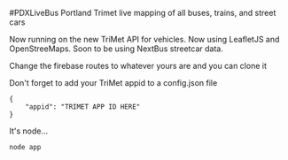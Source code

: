 #PDXLiveBus
Portland Trimet live mapping of all buses, trains, and street cars

Now running on the new TriMet API for vehicles. Now using LeafletJS and OpenStreeMaps. Soon to be using NextBus streetcar data.


Change the firebase routes to whatever yours are and you can clone it

Don't forget to add your TriMet appid to a config.json file
```javascipt
{
	"appid": "TRIMET APP ID HERE"
}
```

It's node...
```javascript
node app
```
